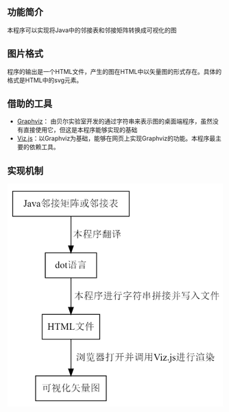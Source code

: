 ## 功能简介
本程序可以实现将Java中的邻接表和邻接矩阵转换成可视化的图
## 图片格式
程序的输出是一个HTML文件，产生的图在HTML中以矢量图的形式存在。具体的格式是HTML中的svg元素。
## 借助的工具
* [Graphviz](http://www.graphviz.org/)： 由贝尔实验室开发的通过字符串来表示图的桌面端程序，虽然没有直接使用它，但这是本程序能够实现的基础
* [Viz.js](https://github.com/mdaines/viz.js/)：以Graphviz为基础，能够在网页上实现Graphviz的功能。本程序最主要的依赖工具。
## 实现机制
![机制](机制.png)